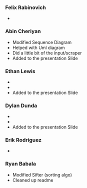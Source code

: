 ### Felix Rabinovich ###
- 

### Abin Cheriyan ###
- Modified Sequence Diagram
- Helped with Uml diagram
- Did a little bit of the input/scraper
- Added to the presentation Slide

### Ethan Lewis ###
-
-
- Added to the presentation Slide

### Dylan Dunda ###
- 
- 
- Added to the presentation Slide


### Erik Rodriguez ###
- 

### Ryan Babala ###
- Modified Sifter (sorting algo)
- Cleaned up readme
